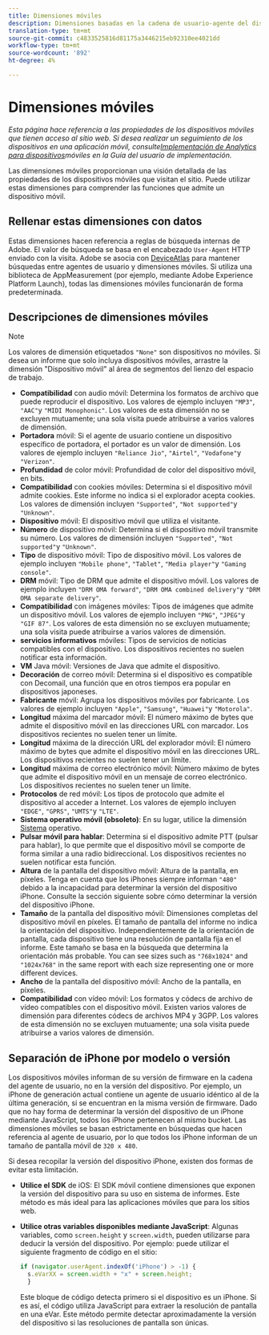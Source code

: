 ```yaml
---
title: Dimensiones móviles
description: Dimensiones basadas en la cadena de usuario-agente del dispositivo.
translation-type: tm+mt
source-git-commit: c4833525816d81175a3446215eb92310ee4021dd
workflow-type: tm+mt
source-wordcount: '892'
ht-degree: 4%

---
```



# Dimensiones móviles

*Esta página hace referencia a las propiedades de los dispositivos móviles que tienen acceso al sitio web. Si desea realizar un seguimiento de los dispositivos en una aplicación móvil, consulte[Implementación de Analytics para dispositivos](/help/implement/mobile-device-sdk.md)móviles en la Guía del usuario de implementación.*

Las dimensiones móviles proporcionan una visión detallada de las propiedades de los dispositivos móviles que visitan el sitio. Puede utilizar estas dimensiones para comprender las funciones que admite un dispositivo móvil.

## Rellenar estas dimensiones con datos

Estas dimensiones hacen referencia a reglas de búsqueda internas de Adobe. El valor de búsqueda se basa en el encabezado `User-Agent` HTTP enviado con la visita. Adobe se asocia con [DeviceAtlas](https://deviceatlas.com/) para mantener búsquedas entre agentes de usuario y dimensiones móviles. Si utiliza una biblioteca de AppMeasurement (por ejemplo, mediante Adobe Experience Platform Launch), todas las dimensiones móviles funcionarán de forma predeterminada.

## Descripciones de dimensiones móviles

>[!NOTE]
>
>Los valores de dimensión etiquetados `"None"` son dispositivos no móviles. Si desea un informe que solo incluya dispositivos móviles, arrastre la dimensión &quot;Dispositivo móvil&quot; al área de segmentos del lienzo del espacio de trabajo.

* **Compatibilidad** con audio móvil: Determina los formatos de archivo que puede reproducir el dispositivo. Los valores de ejemplo incluyen `"MP3"`, `"AAC"`y `"MIDI Monophonic"`. Los valores de esta dimensión no se excluyen mutuamente; una sola visita puede atribuirse a varios valores de dimensión.
* **Portadora** móvil: Si el agente de usuario contiene un dispositivo específico de portadora, el portador es un valor de dimensión. Los valores de ejemplo incluyen `"Reliance Jio"`, `"Airtel"`, `"Vodafone"`y `"Verizon"`.
* **Profundidad** de color móvil: Profundidad de color del dispositivo móvil, en bits.
* **Compatibilidad** con cookies móviles: Determina si el dispositivo móvil admite cookies. Este informe no indica si el explorador acepta cookies. Los valores de dimensión incluyen `"Supported"`, `"Not supported"`y `"Unknown"`.
* **Dispositivo** móvil: El dispositivo móvil que utiliza el visitante.
* **Número** de dispositivo móvil: Determina si el dispositivo móvil transmite su número. Los valores de dimensión incluyen `"Supported"`, `"Not supported"`y `"Unknown"`.
* **Tipo** de dispositivo móvil: Tipo de dispositivo móvil. Los valores de ejemplo incluyen `"Mobile phone"`, `"Tablet"`, `"Media player"`y `"Gaming console"`.
* **DRM** móvil: Tipo de DRM que admite el dispositivo móvil. Los valores de ejemplo incluyen `"DRM OMA forward"`, `"DRM OMA combined delivery"`y `"DRM OMA separate delivery"`.
* **Compatibilidad** con imágenes móviles: Tipos de imágenes que admite un dispositivo móvil. Los valores de ejemplo incluyen `"PNG"`, `"JPEG"`y `"GIF 87"`. Los valores de esta dimensión no se excluyen mutuamente; una sola visita puede atribuirse a varios valores de dimensión.
* **servicios informativos** móviles: Tipos de servicios de noticias compatibles con el dispositivo. Los dispositivos recientes no suelen notificar esta información.
* **VM** Java móvil: Versiones de Java que admite el dispositivo.
* **Decoración** de correo móvil: Determina si el dispositivo es compatible con Decomail, una función que en otros tiempos era popular en dispositivos japoneses.
* **Fabricante** móvil: Agrupa los dispositivos móviles por fabricante. Los valores de ejemplo incluyen `"Apple"`, `"Samsung"`, `"Huawei"`y `"Motorola"`.
* **Longitud** máxima del marcador móvil: El número máximo de bytes que admite el dispositivo móvil en las direcciones URL con marcador. Los dispositivos recientes no suelen tener un límite.
* **Longitud** máxima de la dirección URL del explorador móvil: El número máximo de bytes que admite el dispositivo móvil en las direcciones URL. Los dispositivos recientes no suelen tener un límite.
* **Longitud** máxima de correo electrónico móvil: Número máximo de bytes que admite el dispositivo móvil en un mensaje de correo electrónico. Los dispositivos recientes no suelen tener un límite.
* **Protocolos** de red móvil: Los tipos de protocolo que admite el dispositivo al acceder a Internet. Los valores de ejemplo incluyen `"EDGE"`, `"GPRS"`, `"UMTS"`y `"LTE"`.
* **Sistema operativo móvil (obsoleto)**: En su lugar, utilice la dimensión [Sistema](operating-systems.md) operativo.
* **Pulsar móvil para hablar**: Determina si el dispositivo admite PTT (pulsar para hablar), lo que permite que el dispositivo móvil se comporte de forma similar a una radio bidireccional. Los dispositivos recientes no suelen notificar esta función.
* **Altura** de la pantalla del dispositivo móvil: Altura de la pantalla, en píxeles. Tenga en cuenta que los iPhones siempre informan `"480"` debido a la incapacidad para determinar la versión del dispositivo iPhone. Consulte la sección siguiente sobre cómo determinar la versión del dispositivo iPhone.
* **Tamaño** de la pantalla del dispositivo móvil: Dimensiones completas del dispositivo móvil en píxeles. El tamaño de pantalla del informe no indica la orientación del dispositivo. Independientemente de la orientación de pantalla, cada dispositivo tiene una resolución de pantalla fija en el informe. Este tamaño se basa en la búsqueda que determina la orientación más probable. You can see sizes such as `"768x1024"` and `"1024x768"` in the same report with each size representing one or more different devices.
* **Ancho** de la pantalla del dispositivo móvil: Ancho de la pantalla, en píxeles.
* **Compatibilidad** con vídeo móvil: Los formatos y códecs de archivo de vídeo compatibles con el dispositivo móvil. Existen varios valores de dimensión para diferentes códecs de archivos MP4 y 3GPP. Los valores de esta dimensión no se excluyen mutuamente; una sola visita puede atribuirse a varios valores de dimensión.

## Separación de iPhone por modelo o versión

Los dispositivos móviles informan de su versión de firmware en la cadena del agente de usuario, no en la versión del dispositivo. Por ejemplo, un iPhone de generación actual contiene un agente de usuario idéntico al de la última generación, si se encuentran en la misma versión de firmware. Dado que no hay forma de determinar la versión del dispositivo de un iPhone mediante JavaScript, todos los iPhone pertenecen al mismo bucket. Las dimensiones móviles se basan estrictamente en búsquedas que hacen referencia al agente de usuario, por lo que todos los iPhone informan de un tamaño de pantalla móvil de `320 x 480`.

Si desea recopilar la versión del dispositivo iPhone, existen dos formas de evitar esta limitación.

* **Utilice el SDK** de iOS: El SDK móvil contiene dimensiones que exponen la versión del dispositivo para su uso en sistema de informes. Este método es más ideal para las aplicaciones móviles que para los sitios web.
* **Utilice otras variables disponibles mediante JavaScript**: Algunas variables, como `screen.height` y `screen.width`, pueden utilizarse para deducir la versión del dispositivo. Por ejemplo: puede utilizar el siguiente fragmento de código en el sitio:

   ```js
   if (navigator.userAgent.indexOf('iPhone') > -1) {
     s.eVarXX = screen.width + "x" + screen.height;
     }
   ```

   Este bloque de código detecta primero si el dispositivo es un iPhone. Si es así, el código utiliza JavaScript para extraer la resolución de pantalla en una eVar. Este método permite detectar aproximadamente la versión del dispositivo si las resoluciones de pantalla son únicas.

